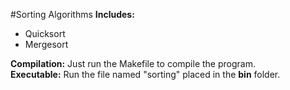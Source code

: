 #Sorting Algorithms 
<b>Includes:</b><br>
- Quicksort
- Mergesort

<b> Compilation:</b> Just run the Makefile to compile the program. <br>
<b> Executable:</b> Run the file named "sorting" placed in the **bin** folder. 
